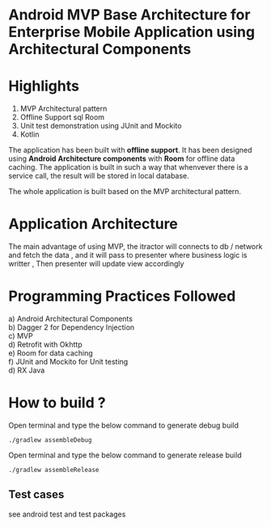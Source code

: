 # Android MVP Base Architecture for Enterprise Mobile Application using Architectural Components

# Highlights

1. MVP Architectural pattern
2. Offline Support sql Room
3. Unit test demonstration using JUnit and Mockito
4. Kotlin



The application has been built with **offline support**. It has been designed using **Android Architecture components** with **Room** for offline data caching. The application is built in such a way that whenvever there is a service call, the result will be stored in local database.

The whole application is built based on the MVP architectural pattern.

# Application Architecture

The main advantage of using MVP, the itractor will connects to db / network and fetch the data , and it will pass to presenter where business 
logic is writter , Then presenter will update view accordingly



# Programming Practices Followed
a) Android Architectural Components <br/>
b) Dagger 2 for Dependency Injection <br/>
c) MVP <br/>
d) Retrofit with Okhttp <br/>
e) Room for data caching <br/>
f) JUnit and Mockito for Unit testing <br/>
d) RX Java <br/>


# How to build ?

Open terminal and type the below command to generate debug build <br/>

``` ./gradlew assembleDebug ```

Open terminal and type the below command to generate release build <br/>

``` ./gradlew assembleRelease ```

## Test cases

see android test and test packages
